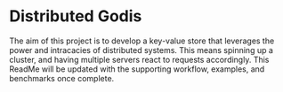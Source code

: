 # Distributed Godis

The aim of this project is to develop a key-value store that leverages the power and intracacies of distributed systems. This means spinning up a cluster,
and having multiple servers react to requests accordingly. This ReadMe will be updated with the supporting workflow, examples, and benchmarks once complete.
